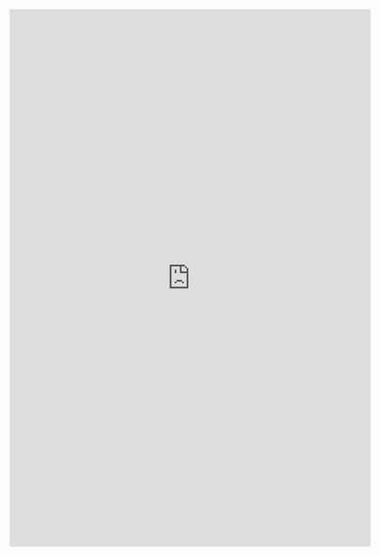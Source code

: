 <iframe src="https://docs.google.com/forms/d/e/1FAIpQLScpRhK8vhKuAUBLmjoeZ8768dXokRD1uhjTe9xjINVBPk7ewA/viewform?embedded=true" width="640" height="951" frameborder="0" marginheight="0" marginwidth="0">Loading…</iframe>
